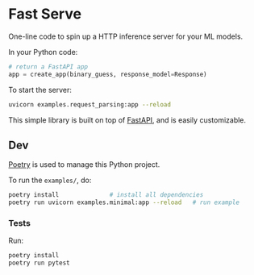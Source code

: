 # Fast Serve

One-line code to spin up a HTTP inference server for your ML models.

In your Python code:

```python
# return a FastAPI app
app = create_app(binary_guess, response_model=Response)
```

To start the server:

```bash
uvicorn examples.request_parsing:app --reload
```

This simple library is built on top of [FastAPI](https://fastapi.tiangolo.com/), and is easily customizable.

## Dev

[Poetry](https://python-poetry.org/docs/basic-usage/) is used to manage this Python project.

To run the `examples/`, do:

```bash
poetry install              # install all dependencies
poetry run uvicorn examples.minimal:app --reload   # run example
```

### Tests

Run:

```bash
poetry install
poetry run pytest
```
